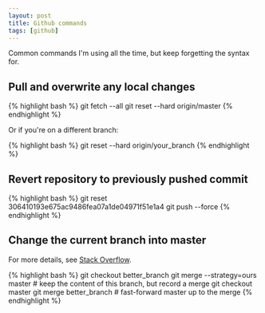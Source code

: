 ```yaml
---
layout: post
title: Github commands
tags: [github]
---
```


Common commands I'm using all the time, but keep forgetting the syntax for.

<!--more-->

## Pull and overwrite any local changes

{% highlight bash %}
git fetch --all
git reset --hard origin/master
{% endhighlight %}

Or if you're on a different branch:

{% highlight bash %}
git reset --hard origin/your_branch
{% endhighlight %}

## Revert repository to previously pushed commit

{% highlight bash %}
git reset 306410193e675ac9486fea07a1de04971f51e1a4
git push --force
{% endhighlight %}

## Change the current branch into master

For more details, see [Stack Overflow](http://stackoverflow.com/questions/2763006/change-the-current-branch-to-master-in-git).

{% highlight bash %}
git checkout better_branch
git merge --strategy=ours master    # keep the content of this branch, but record a merge
git checkout master
git merge better_branch             # fast-forward master up to the merge
{% endhighlight %}
